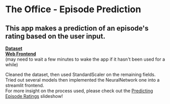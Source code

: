 # The Office - Episode Prediction

## This app makes a prediction of an episode's rating based on the user input.

**[Dataset](https://www.kaggle.com/datasets/nehaprabhavalkar/the-office-dataset)** \
**[Web Frontend](https://tthbnc-predicting-episode-raitings-streamlit-v77xpn.streamlit.app)** \
(may need to wait a few minutes to wake the app if it hasn't been used for a while)

Cleaned the dataset, then used StandardScaler on the remaining fields. Tried out several models then implemented the NeuralNetwork one into a streamlit frontend. \
For more insight on the process used, please check out the [Predicting Episode Ratings](./PredictingEpisodeRatings.pptx) slideshow!

